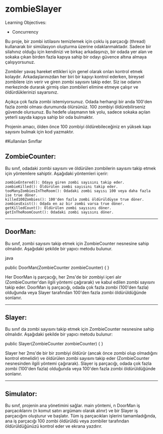 # zombieSlayer

Learning Objectives:
- Concurrency

Bu proje, bir zombi istilasını temizlemek için çoklu iş parçacığı (thread) kullanarak bir simülasyon oluşturma üzerine odaklanmaktadır. Sadece bir silahınız olduğu için kendinizi ve birkaç arkadaşınızı, bir odada yer alan ve sokaka çıkan birden fazla kapıya sahip bir odayı güvence altına almaya çalışıyorsunuz.

Zombiler yavaş hareket ettikleri için genel olarak onları kontrol etmek kolaydır. Arkadaşlarınızdan her biri bir kapıyı kontrol ederken, bireysel zombilere izin verir ve giren zombi sayısını takip eder. Siz ise odanın merkezinde durarak girmiş olan zombileri elimine etmeye çalışır ve öldürdüklerinizi sayarsınız.

Açıkça çok fazla zombi istemiyorsunuz. Odada herhangi bir anda 100'den fazla zombi olması durumunda ölürsünüz. 100 zombiyi öldürebilirseniz güvende olursunuz. Bu hedefe ulaşmanın tek yolu, sadece sokaka açılan yeterli sayıda kapıya sahip bir oda bulmaktır.

Projenin amacı, ölden önce 100 zombiyi öldürebileceğiniz en yüksek kapı sayısını bulmak için kod yazmaktır.

#Kullanılan Sınıflar


ZombieCounter:
--
Bu sınıf, odadaki zombi sayısını ve öldürülen zombilerin sayısını takip etmek için yöntemlere sahiptir. Aşağıdaki yöntemleri içerir:

    zombieEntered(): Odaya giren zombi sayısını takip eder.
    zombieKilled(): Öldürülen zombi sayısını takip eder.
    tooManyZombiesInTheRoom(): Odadaki zombi sayısı 100 veya daha fazla ise true döner.
    killed100Zombies(): 100'den fazla zombi öldürüldüyse true döner.
    zombiesExist(): Odada en az bir zombi varsa true döner.
    getKilledCount(): Öldürülen zombi sayısını döner.
    getInTheRoomCount(): Odadaki zombi sayısını döner.
    
******************

DoorMan:
--
Bu sınıf, zombi sayısını takip etmek için ZombieCounter nesnesine sahip olmalıdır. Aşağıdaki şekilde bir yapıcı metodu bulunur.

java

public DoorMan(ZombieCounter zombieCounter) { }

Her DoorMan iş parçacığı, her 2ms'de bir zombiyi içeri alır (ZombieCounter'dan ilgili yöntemi çağırarak) ve kabul edilen zombi sayısını takip eder. DoorMan iş parçacığı, odada çok fazla zombi (100'den fazla) olduğunda veya Slayer tarafından 100'den fazla zombi öldürüldüğünde sonlanır.

********************

Slayer:
-
Bu sınıf da zombi sayısını takip etmek için ZombieCounter nesnesine sahip olmalıdır. Aşağıdaki şekilde bir yapıcı metodu bulunur:

  public Slayer(ZombieCounter zombieCounter) { }

Slayer her 2ms'de bir bir zombiyi öldürür (ancak önce zombi olup olmadığını kontrol etmelidir) ve öldürülen zombi sayısını takip eder (ZombieCounter nesnesinden ilgili yöntemi çağırarak). Slayer iş parçacığı, odada çok fazla zombi (100'den fazla) olduğunda veya 100'den fazla zombi öldürüldüğünde sonlanır.

************

Simulator:
--
Bu sınıf, projenin ana yönetimini sağlar. main yöntemi, n DoorMan iş parçacıklarını (n komut satırı argümanı olarak alınır) ve bir Slayer iş parçacığını oluşturur ve başlatır. Tüm iş parçacıkları işlerini tamamladığında, ana iş parçacığı 100 zombi öldürüldü veya zombiler tarafından öldürüldüğünüzü kontrol eder ve ekrana yazdırır.
